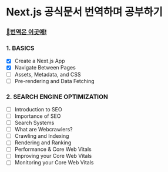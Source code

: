 # Next.js 공식문서 번역하며 공부하기

### [🔗번역은 이곳에!](https://velog.io/@jaewoneee/NextJS-Next.JS-%EA%B3%B5%EC%8B%9D%EB%AC%B8%EC%84%9C-%EB%B2%88%EC%97%AD%ED%95%98%EB%A9%B0-%EA%B3%B5%EB%B6%80%ED%95%98%EA%B8%B0)

### 1. BASICS
- [x] Create a Next.js App
- [x] Navigate Between Pages
- [ ] Assets, Metadata, and CSS
- [ ] Pre-rendering and Data Fetching

### 2. SEARCH ENGINE OPTIMIZATION
- [ ] Introduction to SEO
- [ ] Importance of SEO
- [ ] Search Systems
- [ ] What are Webcrawlers?
- [ ] Crawling and Indexing
- [ ] Rendering and Ranking
- [ ] Performance & Core Web Vitals
- [ ] Improving your Core Web Vitals
- [ ] Monitoring your Core Web Vitals
